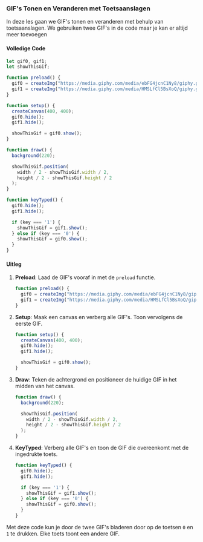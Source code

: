 ### GIF's Tonen en Veranderen met Toetsaanslagen

In deze les gaan we GIF's tonen en veranderen met behulp van toetsaanslagen. We gebruiken  twee GIF's in de code maar je kan er altijd meer toevoegen

#### Volledige Code

```javascript
let gif0, gif1;
let showThisGif;

function preload() {
  gif0 = createImg("https://media.giphy.com/media/ebFG4jcnC1Ny8/giphy.gif");
  gif1 = createImg("https://media.giphy.com/media/HMSLfCl5BsXoQ/giphy.gif");
}

function setup() {
  createCanvas(400, 400);
  gif0.hide();
  gif1.hide();

  showThisGif = gif0.show();
}

function draw() {
  background(220);

  showThisGif.position(
    width / 2 - showThisGif.width / 2,
    height / 2 - showThisGif.height / 2
  );
}

function keyTyped() {
  gif0.hide();
  gif1.hide();

  if (key === '1') {
    showThisGif = gif1.show();
  } else if (key === '0') {
    showThisGif = gif0.show();
  }
}
```

#### Uitleg

1. **Preload**: Laad de GIF's vooraf in met de `preload` functie.
    ```javascript
    function preload() {
      gif0 = createImg("https://media.giphy.com/media/ebFG4jcnC1Ny8/giphy.gif");
      gif1 = createImg("https://media.giphy.com/media/HMSLfCl5BsXoQ/giphy.gif");
    }
    ```

2. **Setup**: Maak een canvas en verberg alle GIF's. Toon vervolgens de eerste GIF.
    ```javascript
    function setup() {
      createCanvas(400, 400);
      gif0.hide();
      gif1.hide();

      showThisGif = gif0.show();
    }
    ```

3. **Draw**: Teken de achtergrond en positioneer de huidige GIF in het midden van het canvas.
    ```javascript
    function draw() {
      background(220);

      showThisGif.position(
        width / 2 - showThisGif.width / 2,
        height / 2 - showThisGif.height / 2
      );
    }
    ```

4. **KeyTyped**: Verberg alle GIF's en toon de GIF die overeenkomt met de ingedrukte toets.
    ```javascript
    function keyTyped() {
      gif0.hide();
      gif1.hide();

      if (key === '1') {
        showThisGif = gif1.show();
      } else if (key === '0') {
        showThisGif = gif0.show();
      }
    }
    ```

Met deze code kun je door de twee GIF's bladeren door op de toetsen `0` en `1` te drukken. Elke toets toont een andere GIF.